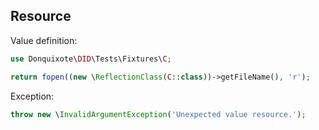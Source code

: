 ## Resource

Value definition:

```php
use Donquixote\DID\Tests\Fixtures\C;

return fopen((new \ReflectionClass(C::class))->getFileName(), 'r');
```

Exception:

```php
throw new \InvalidArgumentException('Unexpected value resource.');
```
